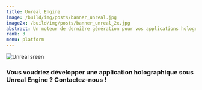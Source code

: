 ```yaml
---
title: Unreal Engine
image: /build/img/posts/banner_unreal.jpg
image2x: /build/img/posts/banner_unreal_2x.jpg
abstract: Un moteur de dernière génération pour vos applications holographiques
rank: 3
menu: platform
---
```




<div class="row">
<img src="/static/img/posts/unreal/unreal_engine.jpg" alt="Unreal sreen" class="img-responsive">
</div>

### Vous voudriez développer une application holographique sous Unreal Engine ? Contactez-nous !
